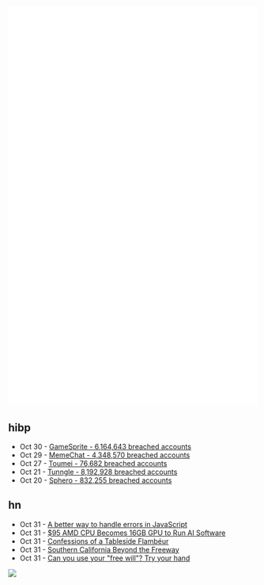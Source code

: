![Metrics](https://raw.githubusercontent.com/phixion/phixion/master/metrics.svg)

## hibp

<!--
for https://github.com/phixion/phixion/blob/main/.github/workflows/feeds.yml
-->
<!--START_SECTION:haveibeenpwnd-->
- Oct 30 - [GameSprite - 6,164,643 breached accounts](https://haveibeenpwned.com/PwnedWebsites#GameSprite)
- Oct 29 - [MemeChat - 4,348,570 breached accounts](https://haveibeenpwned.com/PwnedWebsites#MemeChat)
- Oct 27 - [Toumei - 76,682 breached accounts](https://haveibeenpwned.com/PwnedWebsites#Toumei)
- Oct 21 - [Tunngle - 8,192,928 breached accounts](https://haveibeenpwned.com/PwnedWebsites#Tunngle)
- Oct 20 - [Sphero - 832,255 breached accounts](https://haveibeenpwned.com/PwnedWebsites#Sphero)
<!--END_SECTION:haveibeenpwnd-->

## hn

<!--
for https://github.com/phixion/phixion/blob/main/.github/workflows/feeds.yml
-->
<!--START_SECTION:hn-->
- Oct 31 - [A better way to handle errors in JavaScript](https://musicq.gitbook.io/unwrapit/)
- Oct 31 - [$95 AMD CPU Becomes 16GB GPU to Run AI Software](https://www.tomshardware.com/news/dollar95-amd-cpu-becomes-16gb-gpu-to-run-ai-software)
- Oct 31 - [Confessions of a Tableside Flambéur](https://www.eater.com/23893292/tableside-presentation-flambee-confessions-fine-dining)
- Oct 31 - [Southern California Beyond the Freeway](https://www.nytimes.com/2023/10/30/travel/southern-california-driving-tour.html)
- Oct 31 - [Can you use your "free will"? Try your hand](https://people.ischool.berkeley.edu/~nick/aaronson-oracle/)
<!--END_SECTION:hn-->

<!--
for https://yhype.me
-->
![](https://hit.yhype.me/github/profile?user_id=13013670)
